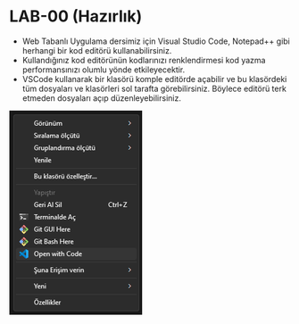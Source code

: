 # LAB-00 (Hazırlık)

* Web Tabanlı Uygulama dersimiz için Visual Studio Code, Notepad++ gibi herhangi bir kod editörü kullanabilirsiniz.
* Kullandığınız kod editörünün kodlarınızı renklendirmesi kod yazma performansınızı olumlu yönde etkileyecektir.
* VSCode kullanarak bir klasörü komple editörde açabilir ve bu klasördeki tüm dosyaları ve klasörleri sol tarafta görebilirsiniz. Böylece editörü terk etmeden dosyaları açıp düzenleyebilirsiniz.

![VSCode ile aç](Open-with-VSCode.png)
